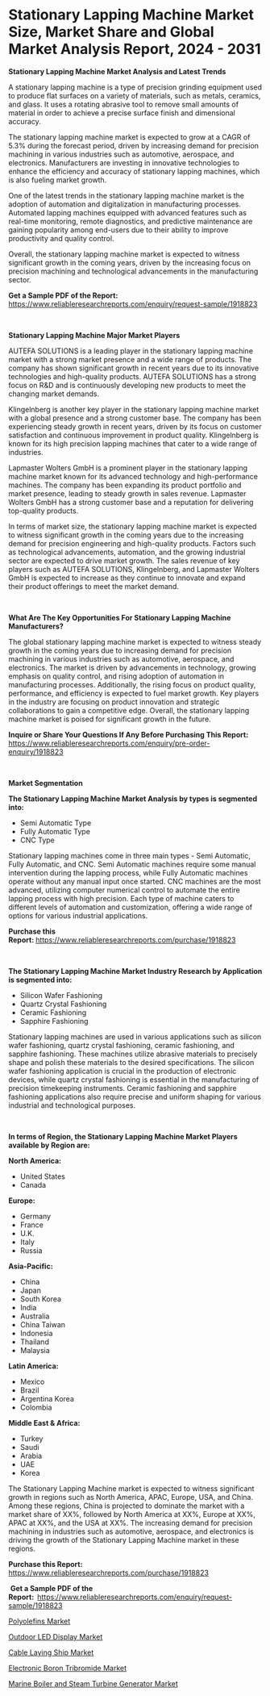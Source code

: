 <p><h1>Stationary Lapping Machine Market Size, Market Share and Global Market Analysis Report, 2024 - 2031</h1></p><p><strong>Stationary Lapping Machine Market Analysis and Latest Trends</strong></p>
<p><p>A stationary lapping machine is a type of precision grinding equipment used to produce flat surfaces on a variety of materials, such as metals, ceramics, and glass. It uses a rotating abrasive tool to remove small amounts of material in order to achieve a precise surface finish and dimensional accuracy.</p><p>The stationary lapping machine market is expected to grow at a CAGR of 5.3% during the forecast period, driven by increasing demand for precision machining in various industries such as automotive, aerospace, and electronics. Manufacturers are investing in innovative technologies to enhance the efficiency and accuracy of stationary lapping machines, which is also fueling market growth.</p><p>One of the latest trends in the stationary lapping machine market is the adoption of automation and digitalization in manufacturing processes. Automated lapping machines equipped with advanced features such as real-time monitoring, remote diagnostics, and predictive maintenance are gaining popularity among end-users due to their ability to improve productivity and quality control.</p><p>Overall, the stationary lapping machine market is expected to witness significant growth in the coming years, driven by the increasing focus on precision machining and technological advancements in the manufacturing sector.</p></p>
<p><strong>Get a Sample PDF of the Report:&nbsp;</strong> <a href="https://www.reliableresearchreports.com/enquiry/request-sample/1918823">https://www.reliableresearchreports.com/enquiry/request-sample/1918823</a></p>
<p>&nbsp;</p>
<p><strong>Stationary Lapping Machine Major Market Players</strong></p>
<p><p>AUTEFA SOLUTIONS is a leading player in the stationary lapping machine market with a strong market presence and a wide range of products. The company has shown significant growth in recent years due to its innovative technologies and high-quality products. AUTEFA SOLUTIONS has a strong focus on R&D and is continuously developing new products to meet the changing market demands.</p><p>Klingelnberg is another key player in the stationary lapping machine market with a global presence and a strong customer base. The company has been experiencing steady growth in recent years, driven by its focus on customer satisfaction and continuous improvement in product quality. Klingelnberg is known for its high precision lapping machines that cater to a wide range of industries.</p><p>Lapmaster Wolters GmbH is a prominent player in the stationary lapping machine market known for its advanced technology and high-performance machines. The company has been expanding its product portfolio and market presence, leading to steady growth in sales revenue. Lapmaster Wolters GmbH has a strong customer base and a reputation for delivering top-quality products.</p><p>In terms of market size, the stationary lapping machine market is expected to witness significant growth in the coming years due to the increasing demand for precision engineering and high-quality products. Factors such as technological advancements, automation, and the growing industrial sector are expected to drive market growth. The sales revenue of key players such as AUTEFA SOLUTIONS, Klingelnberg, and Lapmaster Wolters GmbH is expected to increase as they continue to innovate and expand their product offerings to meet the market demand.</p></p>
<p>&nbsp;</p>
<p><strong>What Are The Key Opportunities For Stationary Lapping Machine Manufacturers?</strong></p>
<p><p>The global stationary lapping machine market is expected to witness steady growth in the coming years due to increasing demand for precision machining in various industries such as automotive, aerospace, and electronics. The market is driven by advancements in technology, growing emphasis on quality control, and rising adoption of automation in manufacturing processes. Additionally, the rising focus on product quality, performance, and efficiency is expected to fuel market growth. Key players in the industry are focusing on product innovation and strategic collaborations to gain a competitive edge. Overall, the stationary lapping machine market is poised for significant growth in the future.</p></p>
<p><strong>Inquire or Share Your Questions If Any Before Purchasing This Report:</strong> <a href="https://www.reliableresearchreports.com/enquiry/pre-order-enquiry/1918823">https://www.reliableresearchreports.com/enquiry/pre-order-enquiry/1918823</a></p>
<p>&nbsp;</p>
<p><strong>Market Segmentation</strong></p>
<p><strong>The Stationary Lapping Machine Market Analysis by types is segmented into:</strong></p>
<p><ul><li>Semi Automatic Type</li><li>Fully Automatic Type</li><li>CNC Type</li></ul></p>
<p><p>Stationary lapping machines come in three main types - Semi Automatic, Fully Automatic, and CNC. Semi Automatic machines require some manual intervention during the lapping process, while Fully Automatic machines operate without any manual input once started. CNC machines are the most advanced, utilizing computer numerical control to automate the entire lapping process with high precision. Each type of machine caters to different levels of automation and customization, offering a wide range of options for various industrial applications.</p></p>
<p><strong>Purchase this Report:&nbsp;</strong><a href="https://www.reliableresearchreports.com/purchase/1918823">https://www.reliableresearchreports.com/purchase/1918823</a></p>
<p>&nbsp;</p>
<p><strong>The Stationary Lapping Machine Market Industry Research by Application is segmented into:</strong></p>
<p><ul><li>Silicon Wafer Fashioning</li><li>Quartz Crystal Fashioning</li><li>Ceramic Fashioning</li><li>Sapphire Fashioning</li></ul></p>
<p><p>Stationary lapping machines are used in various applications such as silicon wafer fashioning, quartz crystal fashioning, ceramic fashioning, and sapphire fashioning. These machines utilize abrasive materials to precisely shape and polish these materials to the desired specifications. The silicon wafer fashioning application is crucial in the production of electronic devices, while quartz crystal fashioning is essential in the manufacturing of precision timekeeping instruments. Ceramic fashioning and sapphire fashioning applications also require precise and uniform shaping for various industrial and technological purposes.</p></p>
<p>&nbsp;</p>
<p><strong>In terms of Region, the Stationary Lapping Machine Market Players available by Region are:</strong></p>
<p>
    <p> <strong> North America: </strong>
        <ul>
            <li>United States</li>
            <li>Canada</li>
        </ul>
        </p> 
    <p> <strong> Europe: </strong>
        <ul>
            <li>Germany</li>
            <li>France</li>
            <li>U.K.</li>
            <li>Italy</li>
            <li>Russia</li>
        </ul>
        </p> 
    <p> <strong> Asia-Pacific: </strong>
        <ul>
            <li>China</li>
            <li>Japan</li>
            <li>South Korea</li>
            <li>India</li>
            <li>Australia</li>
            <li>China Taiwan</li>
            <li>Indonesia</li>
            <li>Thailand</li>
            <li>Malaysia</li>
        </ul>
        </p> 
    <p> <strong> Latin America: </strong>
        <ul>
            <li>Mexico</li>
            <li>Brazil</li>
            <li>Argentina Korea</li>
            <li>Colombia</li>
        </ul>
        </p> 
    <p> <strong> Middle East & Africa: </strong>
        <ul>
            <li>Turkey</li>
            <li>Saudi</li>
            <li>Arabia</li>
            <li>UAE</li>
            <li>Korea</li>
        </ul>
    </p>
    </p>
<p><p>The Stationary Lapping Machine market is expected to witness significant growth in regions such as North America, APAC, Europe, USA, and China. Among these regions, China is projected to dominate the market with a market share of XX%, followed by North America at XX%, Europe at XX%, APAC at XX%, and the USA at XX%. The increasing demand for precision machining in industries such as automotive, aerospace, and electronics is driving the growth of the Stationary Lapping Machine market in these regions.</p></p>
<p><strong>Purchase this Report: </strong><a href="https://www.reliableresearchreports.com/purchase/1918823">https://www.reliableresearchreports.com/purchase/1918823</a></p>
<p>&nbsp;<strong>Get a Sample PDF of the Report:&nbsp;&nbsp;</strong><a href="https://www.reliableresearchreports.com/enquiry/request-sample/1918823">https://www.reliableresearchreports.com/enquiry/request-sample/1918823</a></p>
<p><strong></strong></p>
<p><p><a href="https://view.publitas.com/reportprime-1/polyolefins-market-research-report-forecasted-for-period-from-2024-2031-by-market-type-market-application-and-region/">Polyolefins Market</a></p><p><a href="https://view.publitas.com/reportprime-1/outdoor-led-display-market-insights-market-players-and-forecast-till-2031/">Outdoor LED Display Market</a></p><p><a href="https://sudsy-motorcycle-bbc.notion.site/Cable-Laying-Ship-Market-Research-Report-The-Key-To-Successful-Business-Strategy-Forecasted-for-Per-0fab12b6dbde42b8bdb3e6d1ab7082c5">Cable Laying Ship Market</a></p><p><a href="https://military-diascia-e68.notion.site/Electronic-Boron-Tribromide-Market-Size-Market-Share-and-Global-Market-Analysis-Report-2024-2031-2e0bdd36e3e94d27846323b58a9ba63d">Electronic Boron Tribromide Market</a></p><p><a href="https://meowing-canidae-761.notion.site/Marine-Boiler-and-Steam-Turbine-Generator-Market-Size-Growth-Outlook-from-2024-to-2031-projecting--8bf9d20032564d50a4b5dc3e1755f64d">Marine Boiler and Steam Turbine Generator Market</a></p></p>